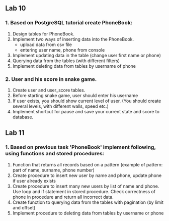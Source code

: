 ## Lab 10

### 1. Based on PostgreSQL tutorial create PhoneBook:

1. Design tables for PhoneBook.
2. Implement two ways of inserting data into the PhoneBook.
    * upload data from csv file
    * entering user name, phone from console  
4. Implement updating data in the table (change user first name or phone)
5. Querying data from the tables (with different filters)
6. Implement deleting data from tables by username of phone



### 2. User and his score in snake game.
1. Create user and user_score tables.
2. Before starting snake game, user should enter his username
3. If user exists, you should show current level of user. (You should create several levels, with different walls, speed etc.)
4. Implement shortcut for pause and save your current state and score to database.



## Lab 11

### 1. Based on previous task 'PhoneBook' implement following, using functions and stored procedures:
1. Function that returns all records based on a pattern (example of pattern: part of name, surname, phone number)
2. Create procedure to insert new user by name and phone, update phone if user already exists 
3. Create procedure to insert many new users by list of name and phone. Use loop and if statement in stored procedure. Check correctness of phone in procedure and return all incorrect data.
4. Create function to querying data from the tables with pagination (by limit and offset)
5. Implement procedure to deleting data from tables by username or phone